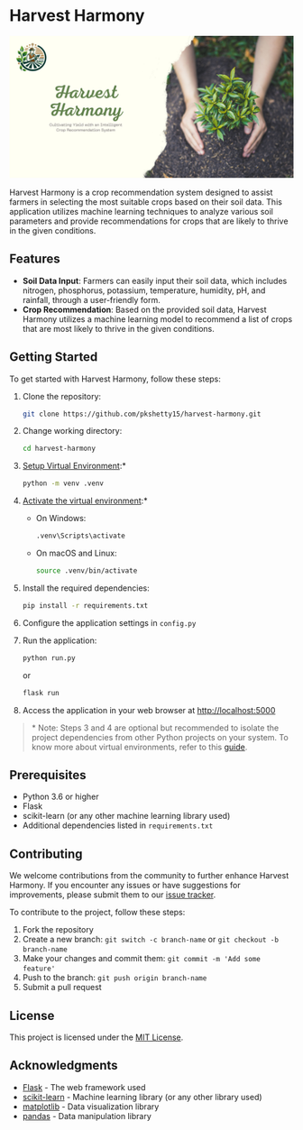 # Harvest Harmony

![Harvest Harmony banner](./app/static/img/harvest-harmony-banner.jpg "banner")

Harvest Harmony is a crop recommendation system designed to assist farmers in selecting the most suitable crops based on their soil data. This application utilizes machine learning techniques to analyze various soil parameters and provide recommendations for crops that are likely to thrive in the given conditions.

## Features

- **Soil Data Input**: Farmers can easily input their soil data, which includes nitrogen, phosphorus, potassium, temperature, humidity, pH, and rainfall, through a user-friendly form.
- **Crop Recommendation**: Based on the provided soil data, Harvest Harmony utilizes a machine learning model to recommend a list of crops that are most likely to thrive in the given conditions.

## Getting Started

To get started with Harvest Harmony, follow these steps:

1. Clone the repository:

   ```bash
   git clone https://github.com/pkshetty15/harvest-harmony.git
   ```

2. Change working directory:

   ```bash
   cd harvest-harmony
   ```

3. [Setup Virtual Environment](https://pkshetty.hashnode.dev/setting-up-virtual-environments-in-python#heading-creating-a-virtual-environment):\*

   ```bash
   python -m venv .venv
   ```

4. [Activate the virtual environment](https://pkshetty.hashnode.dev/setting-up-virtual-environments-in-python#heading-activating-the-virtual-environment):\*

   - On Windows:

     ```bash
     .venv\Scripts\activate
     ```

   - On macOS and Linux:

     ```bash
     source .venv/bin/activate
     ```

5. Install the required dependencies:

   ```bash
   pip install -r requirements.txt
   ```

6. Configure the application settings in `config.py`
7. Run the application:

   ```bash
   python run.py
   ```

   or

   ```bash
   flask run
   ```

8. Access the application in your web browser at [http://localhost:5000](http://localhost:5000)

> \* Note: Steps 3 and 4 are optional but recommended to isolate the project dependencies from other Python projects on your system. To know more about virtual environments, refer to this [guide](https://pkshetty.hashnode.dev/setting-up-virtual-environments-in-python).

## Prerequisites

- Python 3.6 or higher
- Flask
- scikit-learn (or any other machine learning library used)
- Additional dependencies listed in `requirements.txt`

## Contributing

We welcome contributions from the community to further enhance Harvest Harmony. If you encounter any issues or have suggestions for improvements, please submit them to our [issue tracker](https://github.com/pkshetty15/harvest-harmony/issues).

To contribute to the project, follow these steps:

1. Fork the repository
2. Create a new branch: `git switch -c branch-name` or `git checkout -b branch-name`
3. Make your changes and commit them: `git commit -m 'Add some feature'`
4. Push to the branch: `git push origin branch-name`
5. Submit a pull request

## License

This project is licensed under the [MIT License](LICENSE).

## Acknowledgments

- [Flask](https://flask.palletsprojects.com/) - The web framework used
- [scikit-learn](https://scikit-learn.org/) - Machine learning library (or any other library used)
- [matplotlib](https://matplotlib.org/) - Data visualization library
- [pandas](https://pandas.pydata.org/) - Data manipulation library
